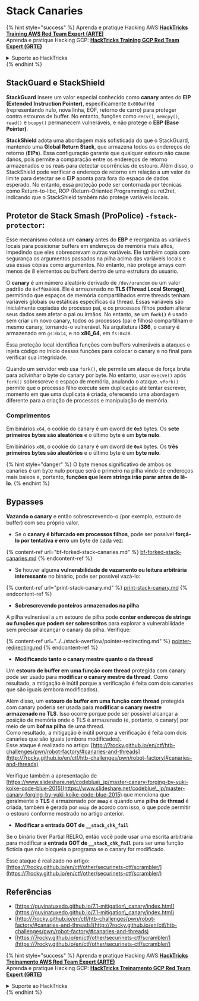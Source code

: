 # Stack Canaries

{% hint style="success" %}
Aprenda e pratique Hacking AWS:<img src="/.gitbook/assets/arte.png" alt="" data-size="line">[**HackTricks Training AWS Red Team Expert (ARTE)**](https://training.hacktricks.xyz/courses/arte)<img src="/.gitbook/assets/arte.png" alt="" data-size="line">\
Aprenda e pratique Hacking GCP: <img src="/.gitbook/assets/grte.png" alt="" data-size="line">[**HackTricks Training GCP Red Team Expert (GRTE)**<img src="/.gitbook/assets/grte.png" alt="" data-size="line">](https://training.hacktricks.xyz/courses/grte)

<details>

<summary>Suporte ao HackTricks</summary>

* Verifique os [**planos de assinatura**](https://github.com/sponsors/carlospolop)!
* **Junte-se ao** 💬 [**grupo Discord**](https://discord.gg/hRep4RUj7f) ou ao [**grupo telegram**](https://t.me/peass) ou **siga-nos** no **Twitter** 🐦 [**@hacktricks\_live**](https://twitter.com/hacktricks\_live)**.**
* **Compartilhe truques de hacking enviando PRs para os repositórios** [**HackTricks**](https://github.com/carlospolop/hacktricks) e [**HackTricks Cloud**](https://github.com/carlospolop/hacktricks-cloud).

</details>
{% endhint %}

## **StackGuard e StackShield**

**StackGuard** insere um valor especial conhecido como **canary** antes do **EIP (Extended Instruction Pointer)**, especificamente `0x000aff0d` (representando nulo, nova linha, EOF, retorno de carro) para proteger contra estouros de buffer. No entanto, funções como `recv()`, `memcpy()`, `read()` e `bcopy()` permanecem vulneráveis, e não protege o **EBP (Base Pointer)**.

**StackShield** adota uma abordagem mais sofisticada do que o StackGuard, mantendo uma **Global Return Stack**, que armazena todos os endereços de retorno (**EIPs**). Essa configuração garante que qualquer estouro não cause danos, pois permite a comparação entre os endereços de retorno armazenados e os reais para detectar ocorrências de estouro. Além disso, o StackShield pode verificar o endereço de retorno em relação a um valor de limite para detectar se o **EIP** aponta para fora do espaço de dados esperado. No entanto, essa proteção pode ser contornada por técnicas como Return-to-libc, ROP (Return-Oriented Programming) ou ret2ret, indicando que o StackShield também não protege variáveis locais.

## **Protetor de Stack Smash (ProPolice) `-fstack-protector`:**

Esse mecanismo coloca um **canary** antes do **EBP** e reorganiza as variáveis locais para posicionar buffers em endereços de memória mais altos, impedindo que eles sobrescrevam outras variáveis. Ele também copia com segurança os argumentos passados na pilha acima das variáveis locais e usa essas cópias como argumentos. No entanto, não protege arrays com menos de 8 elementos ou buffers dentro de uma estrutura do usuário.

O **canary** é um número aleatório derivado de `/dev/urandom` ou um valor padrão de `0xff0a0000`. Ele é armazenado no **TLS (Thread Local Storage)**, permitindo que espaços de memória compartilhados entre threads tenham variáveis globais ou estáticas específicas da thread. Essas variáveis são inicialmente copiadas do processo pai, e os processos filhos podem alterar seus dados sem afetar o pai ou irmãos. No entanto, se um **`fork()`** é usado sem criar um novo canary, todos os processos (pai e filhos) compartilham o mesmo canary, tornando-o vulnerável. Na arquitetura **i386**, o canary é armazenado em `gs:0x14`, e no **x86\_64**, em `fs:0x28`.

Essa proteção local identifica funções com buffers vulneráveis a ataques e injeta código no início dessas funções para colocar o canary e no final para verificar sua integridade.

Quando um servidor web usa `fork()`, ele permite um ataque de força bruta para adivinhar o byte do canary por byte. No entanto, usar `execve()` após `fork()` sobrescreve o espaço de memória, anulando o ataque. `vfork()` permite que o processo filho execute sem duplicação até tentar escrever, momento em que uma duplicata é criada, oferecendo uma abordagem diferente para a criação de processos e manipulação de memória.

### Comprimentos

Em binários `x64`, o cookie do canary é um qword de **`0x8`** bytes. Os **sete primeiros bytes são aleatórios** e o último byte é um **byte nulo**.

Em binários `x86`, o cookie do canary é um dword de **`0x4`** bytes. Os **três primeiros bytes são aleatórios** e o último byte é um **byte nulo**.

{% hint style="danger" %}
O byte menos significativo de ambos os canaries é um byte nulo porque será o primeiro na pilha vindo de endereços mais baixos e, portanto, **funções que leem strings irão parar antes de lê-lo**.
{% endhint %}

## Bypasses

**Vazando o canary** e então sobrescrevendo-o (por exemplo, estouro de buffer) com seu próprio valor.

* Se o **canary é bifurcado em processos filhos**, pode ser possível **forçá-lo por tentativa e erro** um byte de cada vez:

{% content-ref url="bf-forked-stack-canaries.md" %}
[bf-forked-stack-canaries.md](bf-forked-stack-canaries.md)
{% endcontent-ref %}

* Se houver alguma **vulnerabilidade de vazamento ou leitura arbitrária interessante** no binário, pode ser possível vazá-lo:

{% content-ref url="print-stack-canary.md" %}
[print-stack-canary.md](print-stack-canary.md)
{% endcontent-ref %}

* **Sobrescrevendo ponteiros armazenados na pilha**

A pilha vulnerável a um estouro de pilha pode **conter endereços de strings ou funções que podem ser sobrescritos** para explorar a vulnerabilidade sem precisar alcançar o canary da pilha. Verifique:

{% content-ref url="../../stack-overflow/pointer-redirecting.md" %}
[pointer-redirecting.md](../../stack-overflow/pointer-redirecting.md)
{% endcontent-ref %}

* **Modificando tanto o canary mestre quanto o da thread**

Um **estouro de buffer em uma função com thread** protegida com canary pode ser usado para **modificar o canary mestre da thread**. Como resultado, a mitigação é inútil porque a verificação é feita com dois canaries que são iguais (embora modificados).

Além disso, um **estouro de buffer em uma função com thread** protegida com canary poderia ser usada para **modificar o canary mestre armazenado no TLS**. Isso ocorre porque pode ser possível alcançar a posição de memória onde o TLS é armazenado (e, portanto, o canary) por meio de um **bof na pilha** de uma thread.\
Como resultado, a mitigação é inútil porque a verificação é feita com dois canaries que são iguais (embora modificados).\
Esse ataque é realizado no artigo: [http://7rocky.github.io/en/ctf/htb-challenges/pwn/robot-factory/#canaries-and-threads](http://7rocky.github.io/en/ctf/htb-challenges/pwn/robot-factory/#canaries-and-threads)

Verifique também a apresentação de [https://www.slideshare.net/codeblue\_jp/master-canary-forging-by-yuki-koike-code-blue-2015](https://www.slideshare.net/codeblue\_jp/master-canary-forging-by-yuki-koike-code-blue-2015) que menciona que geralmente o **TLS** é armazenado por **`mmap`** e quando uma **pilha** de **thread** é criada, também é gerada por `mmap` de acordo com isso, o que pode permitir o estouro conforme mostrado no artigo anterior.

* **Modificar a entrada GOT de `__stack_chk_fail`**

Se o binário tiver Partial RELRO, então você pode usar uma escrita arbitrária para modificar a **entrada GOT de `__stack_chk_fail`** para ser uma função fictícia que não bloqueia o programa se o canary for modificado.

Esse ataque é realizado no artigo: [https://7rocky.github.io/en/ctf/other/securinets-ctf/scrambler/](https://7rocky.github.io/en/ctf/other/securinets-ctf/scrambler/)
## Referências

* [https://guyinatuxedo.github.io/7.1-mitigation\_canary/index.html](https://guyinatuxedo.github.io/7.1-mitigation\_canary/index.html)
* [http://7rocky.github.io/en/ctf/htb-challenges/pwn/robot-factory/#canaries-and-threads](http://7rocky.github.io/en/ctf/htb-challenges/pwn/robot-factory/#canaries-and-threads)
* [https://7rocky.github.io/en/ctf/other/securinets-ctf/scrambler/](https://7rocky.github.io/en/ctf/other/securinets-ctf/scrambler/)

{% hint style="success" %}
Aprenda e pratique Hacking AWS:<img src="/.gitbook/assets/arte.png" alt="" data-size="line">[**HackTricks Treinamento AWS Red Team Expert (ARTE)**](https://training.hacktricks.xyz/courses/arte)<img src="/.gitbook/assets/arte.png" alt="" data-size="line">\
Aprenda e pratique Hacking GCP: <img src="/.gitbook/assets/grte.png" alt="" data-size="line">[**HackTricks Treinamento GCP Red Team Expert (GRTE)**<img src="/.gitbook/assets/grte.png" alt="" data-size="line">](https://training.hacktricks.xyz/courses/grte)

<details>

<summary>Suporte ao HackTricks</summary>

* Verifique os [**planos de assinatura**](https://github.com/sponsors/carlospolop)!
* **Junte-se ao** 💬 [**grupo Discord**](https://discord.gg/hRep4RUj7f) ou ao [**grupo telegram**](https://t.me/peass) ou **siga-nos** no **Twitter** 🐦 [**@hacktricks\_live**](https://twitter.com/hacktricks\_live)**.**
* **Compartilhe truques de hacking enviando PRs para os repositórios** [**HackTricks**](https://github.com/carlospolop/hacktricks) e [**HackTricks Cloud**](https://github.com/carlospolop/hacktricks-cloud).

</details>
{% endhint %}
